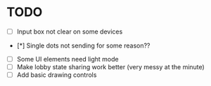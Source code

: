 # TODO

- [ ] Input box not clear on some devices
- [*] Single dots not sending for some reason??
- [ ] Some UI elements need light mode
- [ ] Make lobby state sharing work better (very messy at the minute)
- [ ] Add basic drawing controls
